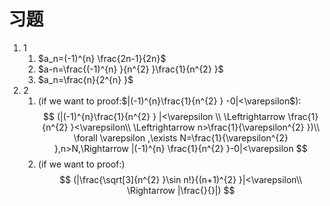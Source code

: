 # 习题

1. 1
   1. $a_n=(-1)^{n} \frac{2n-1}{2n}$ 
   2. $a-n=\frac{(-1)^{n} }{n^{2} }\frac{1}{n^{2} }$
   3. $a_n=\frac{n}{2^{n} }$
2. 2
   1. (if we want to proof:$|(-1)^{n}\frac{1}{n^{2} } -0|<\varepsilon$):
      $$
          (|(-1)^{n}\frac{1}{n^{2} } |<\varepsilon \\
          \Leftrightarrow \frac{1}{n^{2} }<\varepsilon\\
          \Leftrightarrow n>\frac{1}{\varepsilon^{2} })\\
          \forall \varepsilon ,\exists N=\frac{1}{\varepsilon^{2} },n>N,\Rightarrow |(-1)^{n} \frac{1}{n^{2} }-0|<\varepsilon
      $$   
    2. (if we want to proof:)
      $$
          (|\frac{\sqrt[3]{n^{2} }\sin n!}{(n+1)^{2} }|<\varepsilon\\
          \Rightarrow |\frac{}{}|)
      $$ 